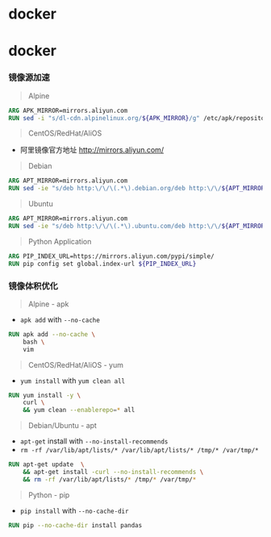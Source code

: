 # docker
# docker

### 镜像源加速

> Alpine

~~~dockerfile
ARG APK_MIRROR=mirrors.aliyun.com
RUN sed -i "s/dl-cdn.alpinelinux.org/${APK_MIRROR}/g" /etc/apk/repositories
~~~

> CentOS/RedHat/AliOS

- 阿里镜像官方地址 http://mirrors.aliyun.com/

> Debian

~~~dockerfile
ARG APT_MIRROR=mirrors.aliyun.com
RUN sed -ie "s/deb http:\/\/\(.*\).debian.org/deb http:\/\/${APT_MIRROR}/g" /etc/apt/sources.list
~~~

> Ubuntu

~~~dockerfile
ARG APT_MIRROR=mirrors.aliyun.com
RUN sed -ie "s/deb http:\/\/\(.*\).ubuntu.com/deb http:\/\/${APT_MIRROR}/g" /etc/apt/sources.list
~~~

> Python Application

~~~dockerfile
ARG PIP_INDEX_URL=https://mirrors.aliyun.com/pypi/simple/
RUN pip config set global.index-url ${PIP_INDEX_URL} 
~~~

### 镜像体积优化

> Alpine - apk

- `apk add` with `--no-cache`

~~~dockerfile
RUN apk add --no-cache \
    bash \
    vim
~~~

> CentOS/RedHat/AliOS - yum

- `yum install` with `yum clean all`

~~~dockerfile
RUN yum install -y \
    curl \
    && yum clean --enablerepo=* all
~~~

> Debian/Ubuntu - apt

- `apt-get` install with `--no-install-recommends`
- `rm -rf /var/lib/apt/lists/* /var/lib/apt/lists/* /tmp/* /var/tmp/*`

~~~dockerfile
RUN apt-get update  \
	&& apt-get install -curl --no-install-recommends \
	&& rm -rf /var/lib/apt/lists/* /tmp/* /var/tmp/*
~~~

> Python - pip

- `pip install` with `--no-cache-dir`

~~~dockerfile
RUN pip --no-cache-dir install pandas
~~~
